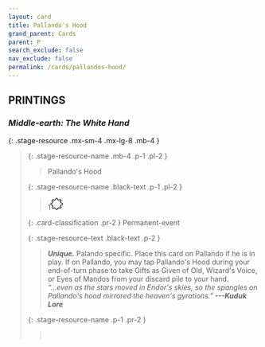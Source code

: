 ```yaml
---
layout: card
title: Pallando's Hood
grand_parent: Cards
parent: P
search_exclude: false
nav_exclude: false
permalink: /cards/pallandos-hood/
---
```


## PRINTINGS


### _Middle-earth: The White Hand_

{: .stage-resource .mx-sm-4 .mx-lg-8 .mb-4 }
> {: .stage-resource-name .mb-4 .p-1 .pl-2 }
> > <div class="card-mp"></div>
> > <div class="card-name">Pallando's Hood</div>
>
> {: .stage-resource-name .black-text .p-1 .pl-2 }
> > 1![](/assets/images/stage-point.svg)
>
> {: .card-classification .pr-2 }
> Permanent-event
>
> {: .stage-resource-text .black-text .p-2 }
> > _**Unique.**_ Palando specific. Place this card on Pallando if he is in play. If on Pallando, you may tap Pallando's Hood during your end-of-turn phase to take Gifts as Given of Old, Wizard's Voice, or Eyes of Mandos from your discard pile to your hand. <br>_“...even as the stars moved in Endor's skies, so the spangles on Pallando's hood mirrored the heaven's gyrations."_ ***---&#65279;Kuduk Lore*** 
> 
> {: .stage-resource-name .p-1 .pr-2 }
> > <div class="card-shield"></div>
> > <div class="card-corruption">&nbsp;</div>
